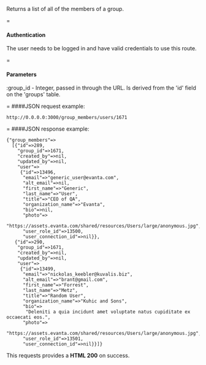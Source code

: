 <!-- --- title: GET /group_members/users/:group_id -->

Returns a list of all of the members of a group.

=
#### Authentication

The user needs to be logged in and have valid credentials to use this route.

=
#### Parameters

:group_id - Integer, passed in through the URL. Is derived from the 'id' field on the 'groups' table.

=
####JSON request example:
```
http://0.0.0.0:3000/group_members/users/1671
```

=
####JSON response example:

```
{"group_members"=>
  [{"id"=>289,
    "group_id"=>1671,
    "created_by"=>nil,
    "updated_by"=>nil,
    "user"=>
     {"id"=>13496,
      "email"=>"generic_user@evanta.com",
      "alt_email"=>nil,
      "first_name"=>"Generic",
      "last_name"=>"User",
      "title"=>"CEO of QA",
      "organization_name"=>"Evanta",
      "bio"=>nil,
      "photo"=>
       "https://assets.evanta.com/shared/resources/Users/large/anonymous.jpg",
      "user_role_id"=>13500,
      "user_connection_id"=>nil}},
   {"id"=>290,
    "group_id"=>1671,
    "created_by"=>nil,
    "updated_by"=>nil,
    "user"=>
     {"id"=>13499,
      "email"=>"nickolas_keebler@kuvalis.biz",
      "alt_email"=>"brant@gmail.com",
      "first_name"=>"Forrest",
      "last_name"=>"Metz",
      "title"=>"Random User",
      "organization_name"=>"Kuhic and Sons",
      "bio"=>
       "Deleniti a quia incidunt amet voluptate natus cupiditate ex occaecati eos.",
      "photo"=>
       "https://assets.evanta.com/shared/resources/Users/large/anonymous.jpg",
      "user_role_id"=>13501,
      "user_connection_id"=>nil}}]}
```

This requests provides a <strong>HTML 200</strong> on success.